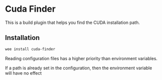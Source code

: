 # Cuda Finder

This is a build plugin that helps you find the CUDA installation path.

## Installation

```bash
wee install cuda-finder
```

Reading configuration files has a higher priority than environment variables.

If a path is already set in the configuration, then the environment variable will have no effect


